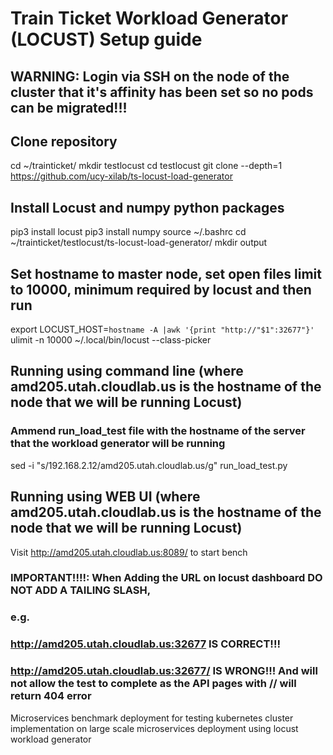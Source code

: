 # Train Ticket Workload Generator (LOCUST) Setup guide

## WARNING: Login via SSH on the node of the cluster that it's affinity has been set so no pods can be migrated!!!

## Clone repository
cd ~/trainticket/
mkdir testlocust
cd testlocust
git clone  --depth=1  https://github.com/ucy-xilab/ts-locust-load-generator

## Install Locust and numpy python packages
pip3 install locust
pip3 install numpy
source ~/.bashrc
cd ~/trainticket/testlocust/ts-locust-load-generator/
mkdir output

## Set hostname to master node, set open files limit to 10000, minimum required by locust and then run
export LOCUST_HOST=`hostname -A |awk '{print "http://"$1":32677"}'`
ulimit -n 10000
~/.local/bin/locust --class-picker

## Running using command line (where amd205.utah.cloudlab.us is the hostname of the node that we will be running Locust)

### Ammend run_load_test file with the hostname of the server that the workload generator will be running
sed -i "s/192.168.2.12/amd205.utah.cloudlab.us/g" run_load_test.py

## Running using WEB UI (where amd205.utah.cloudlab.us is the hostname of the node that we will be running Locust)
Visit http://amd205.utah.cloudlab.us:8089/ to start bench
### IMPORTANT!!!!: When Adding the URL on locust dashboard DO NOT ADD A TAILING SLASH, 
### e.g. 
### http://amd205.utah.cloudlab.us:32677 IS CORRECT!!!
### http://amd205.utah.cloudlab.us:32677/ IS WRONG!!! And will not allow the test to complete as the API pages with // will return 404 error


Microservices benchmark deployment for testing kubernetes cluster implementation on large scale microservices deployment using locust workload generator


